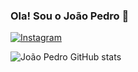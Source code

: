 ### Ola! Sou o João Pedro 👋

[![Instagram](https://img.shields.io/badge/Instagram-E4405F?style=for-the-badge&logo=instagram&logoColor=white)](https://instagram.com/joao_pedro.samp)

![João Pedro GitHub stats](https://github-readme-stats.vercel.app/api?username=SampaioPedr0&show_icons=true&theme=cobalt)
